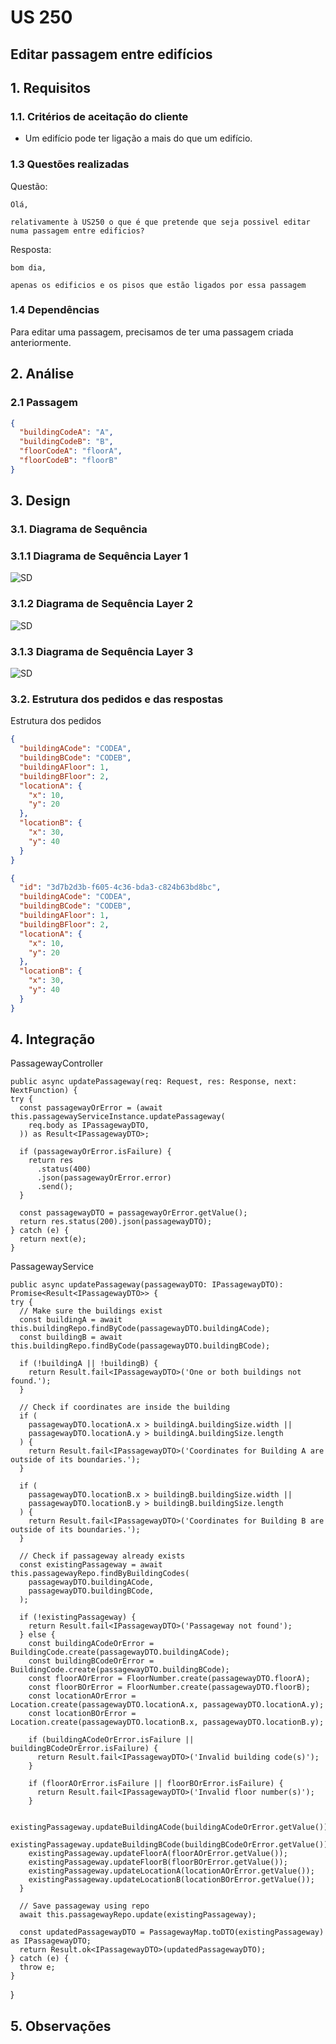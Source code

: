 # US 250

## Editar passagem entre edifícios

## 1. Requisitos

### 1.1. Critérios de aceitação do cliente

* Um edifício pode ter ligação a mais do que um edifício.

### 1.3 Questões realizadas

Questão:

    Olá,

    relativamente à US250 o que é que pretende que seja possivel editar numa passagem entre edificios?

Resposta:

    bom dia,

    apenas os edificios e os pisos que estão ligados por essa passagem

### 1.4 Dependências

  Para editar uma passagem, precisamos de ter uma passagem criada anteriormente.

## 2. Análise

### 2.1 Passagem
```json
{
  "buildingCodeA": "A",
  "buildingCodeB": "B",
  "floorCodeA": "floorA",
  "floorCodeB": "floorB"
}
```
## 3. Design

### 3.1. Diagrama de Sequência

### 3.1.1 Diagrama de Sequência Layer 1
![SD](./SD_1.png)
### 3.1.2 Diagrama de Sequência Layer 2
![SD](./SD_2.png)
### 3.1.3 Diagrama de Sequência Layer 3
![SD](./SD_3.png)


### 3.2. Estrutura dos pedidos e das respostas
Estrutura dos pedidos
```json
{
  "buildingACode": "CODEA",
  "buildingBCode": "CODEB",
  "buildingAFloor": 1,
  "buildingBFloor": 2,
  "locationA": {
    "x": 10,
    "y": 20
  },
  "locationB": {
    "x": 30,
    "y": 40
  }
}
```
```json
{
  "id": "3d7b2d3b-f605-4c36-bda3-c824b63bd8bc",
  "buildingACode": "CODEA",
  "buildingBCode": "CODEB",
  "buildingAFloor": 1,
  "buildingBFloor": 2,
  "locationA": {
    "x": 10,
    "y": 20
  },
  "locationB": {
    "x": 30,
    "y": 40
  }
}
```

## 4. Integração
PassagewayController

    public async updatePassageway(req: Request, res: Response, next: NextFunction) {
    try {
      const passagewayOrError = (await this.passagewayServiceInstance.updatePassageway(
        req.body as IPassagewayDTO,
      )) as Result<IPassagewayDTO>;

      if (passagewayOrError.isFailure) {
        return res
          .status(400)
          .json(passagewayOrError.error)
          .send();
      }

      const passagewayDTO = passagewayOrError.getValue();
      return res.status(200).json(passagewayDTO);
    } catch (e) {
      return next(e);
    }

PassagewayService

    public async updatePassageway(passagewayDTO: IPassagewayDTO): Promise<Result<IPassagewayDTO>> {
    try {
      // Make sure the buildings exist
      const buildingA = await this.buildingRepo.findByCode(passagewayDTO.buildingACode);
      const buildingB = await this.buildingRepo.findByCode(passagewayDTO.buildingBCode);

      if (!buildingA || !buildingB) {
        return Result.fail<IPassagewayDTO>('One or both buildings not found.');
      }

      // Check if coordinates are inside the building
      if (
        passagewayDTO.locationA.x > buildingA.buildingSize.width ||
        passagewayDTO.locationA.y > buildingA.buildingSize.length
      ) {
        return Result.fail<IPassagewayDTO>('Coordinates for Building A are outside of its boundaries.');
      }

      if (
        passagewayDTO.locationB.x > buildingB.buildingSize.width ||
        passagewayDTO.locationB.y > buildingB.buildingSize.length
      ) {
        return Result.fail<IPassagewayDTO>('Coordinates for Building B are outside of its boundaries.');
      }

      // Check if passageway already exists
      const existingPassageway = await this.passagewayRepo.findByBuildingCodes(
        passagewayDTO.buildingACode,
        passagewayDTO.buildingBCode,
      );

      if (!existingPassageway) {
        return Result.fail<IPassagewayDTO>('Passageway not found');
      } else {
        const buildingACodeOrError = BuildingCode.create(passagewayDTO.buildingACode);
        const buildingBCodeOrError = BuildingCode.create(passagewayDTO.buildingBCode);
        const floorAOrError = FloorNumber.create(passagewayDTO.floorA);
        const floorBOrError = FloorNumber.create(passagewayDTO.floorB);
        const locationAOrError = Location.create(passagewayDTO.locationA.x, passagewayDTO.locationA.y);
        const locationBOrError = Location.create(passagewayDTO.locationB.x, passagewayDTO.locationB.y);

        if (buildingACodeOrError.isFailure || buildingBCodeOrError.isFailure) {
          return Result.fail<IPassagewayDTO>('Invalid building code(s)');
        }

        if (floorAOrError.isFailure || floorBOrError.isFailure) {
          return Result.fail<IPassagewayDTO>('Invalid floor number(s)');
        }

        existingPassageway.updateBuildingACode(buildingACodeOrError.getValue());
        existingPassageway.updateBuildingBCode(buildingBCodeOrError.getValue());
        existingPassageway.updateFloorA(floorAOrError.getValue());
        existingPassageway.updateFloorB(floorBOrError.getValue());
        existingPassageway.updateLocationA(locationAOrError.getValue());
        existingPassageway.updateLocationB(locationBOrError.getValue());
      }

      // Save passageway using repo
      await this.passagewayRepo.update(existingPassageway);

      const updatedPassagewayDTO = PassagewayMap.toDTO(existingPassageway) as IPassagewayDTO;
      return Result.ok<IPassagewayDTO>(updatedPassagewayDTO);
    } catch (e) {
      throw e;
    }
}

## 5. Observações

